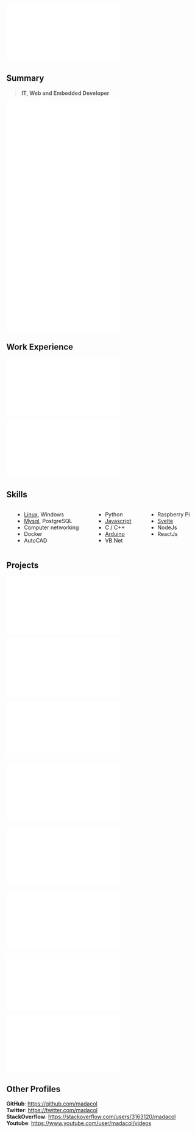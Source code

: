 ![](/header.md)

## Summary

> **IT, Web and Embedded Developer**

![](/summaries/sysadmin.md)
![](/summaries/linux.md)
![](/summaries/web.md)
![](/summaries/electronic.md)

## Work Experience

![](/experience/escobedo%20medina.md)

![](/experience/taionca.md)

## Skills

<div class="columnList" style="display: flex; justify-content: space-around">
<div style="display: flex; flex-direction: column">

- [Linux](https://stackoverflow.com/search?q=user:3163120+[linux]), Windows
- [Mysql](https://stackoverflow.com/search?q=user:3163120+[mysql]), PostgreSQL
- Computer networking
- Docker
- AutoCAD

</div>
<div style="display: flex; flex-direction: column">

- Python
- [Javascript](https://stackoverflow.com/search?q=user:3163120+[javascript])
- C / C++
- [Arduino](https://github.com/madacol/ArduinoOven)
- VB.Net

</div>
<div style="display: flex; flex-direction: column">

- Raspberry Pi
- [Svelte](https://github.com/madacol/bolivarparalelo)
- NodeJs
- ReactJs

</div>
</div>
<!-- 
## Skills

<div class="columnList" style="display: flex; justify-content: space-around">
<div style="display: flex; flex-direction: column">

- Fast and constant learning
- First principles thinking
- Big picture thinking

</div>
<div style="display: flex; flex-direction: column">

- Clear writing
- Proactive
- Empathic

</div>
<div style="display: flex; flex-direction: column">

- Collaborative
- Honest
- Ethical

</div>
</div> -->

## Projects

![](/projects/webpipe.md)

![](/projects/taionca%20web.md)

![](/bolivar%20paralelo.md)

![](/projects/arduinooven.md)

![](/projects/helical%20milling.md)

![](/projects/CNC%20router.md)



![](/education.md)

![](/languages.md)

## Other Profiles

**GitHub**: <https://github.com/madacol>\
**Twitter**: <https://twitter.com/madacol>\
**StackOverflow**: <https://stackoverflow.com/users/3163120/madacol>\
**Youtube**: <https://www.youtube.com/user/madacol/videos>
